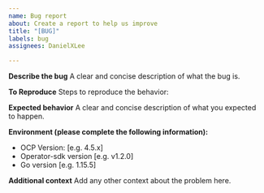 ```yaml
---
name: Bug report
about: Create a report to help us improve
title: "[BUG]"
labels: bug
assignees: DanielXLee

---
```


**Describe the bug**
A clear and concise description of what the bug is.

**To Reproduce**
Steps to reproduce the behavior:


**Expected behavior**
A clear and concise description of what you expected to happen.

**Environment (please complete the following information):**
 - OCP Version: [e.g. 4.5.x]
 - Operator-sdk version [e.g. v1.2.0]
 - Go version [e.g. 1.15.5]

**Additional context**
Add any other context about the problem here.
